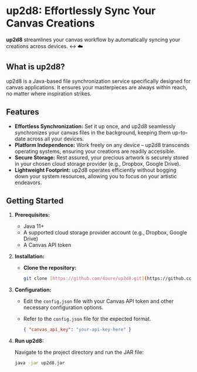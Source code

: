 # up2d8: Effortlessly Sync Your Canvas Creations

**up2d8** streamlines your canvas workflow by automatically syncing your creations across devices.   ↔️ ☁️

## What is up2d8?

up2d8 is a Java-based file synchronization service specifically designed for canvas applications. It ensures your masterpieces are always within reach, no matter where inspiration strikes.  

## Features

* **Effortless Synchronization:** Set it up once, and up2d8 seamlessly synchronizes your canvas files in the background, keeping them up-to-date across all your devices.
* **Platform Independence:** Work freely on any device – up2d8 transcends operating systems, ensuring your creations are readily accessible.
* **Secure Storage:** Rest assured, your precious artwork is securely stored in your chosen cloud storage provider (e.g., Dropbox, Google Drive).
* **Lightweight Footprint:** up2d8 operates efficiently without bogging down your system resources, allowing you to focus on your artistic endeavors.

## Getting Started

1. **Prerequisites:**
   * Java 11+
   * A supported cloud storage provider account (e.g., Dropbox, Google Drive)
   * A Canvas API token

2. **Installation:**

   * **Clone the repository:**

     ```bash
     git clone [https://github.com/4oure/up2d8.git](https://github.com/your-username/up2d8.git)
     ```

3. **Configuration:**

   * Edit the `config.json` file with your Canvas API token and other necessary configuration options.
   * Refer to the `config.json` file for the expected format.
  
       ```config.json
       { "canvas_api_key": "your-api-key-here" }
     ```

4. **Run up2d8:**

   Navigate to the project directory and run the JAR file:

   ```bash
   java -jar up2d8.jar
